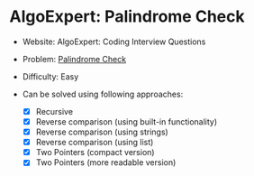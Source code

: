 # AlgoExpert: Palindrome Check

- Website: AlgoExpert: Coding Interview Questions
- Problem: [Palindrome Check](https://www.algoexpert.io/questions/Palindrome%20Check)
- Difficulty: Easy

- Can be solved using following approaches:
	- [X] Recursive
	- [X] Reverse comparison (using built-in functionality)
	- [X] Reverse comparison (using strings)
	- [X] Reverse comparison (using list)
	- [X] Two Pointers (compact version)
	- [X] Two Pointers (more readable version)
